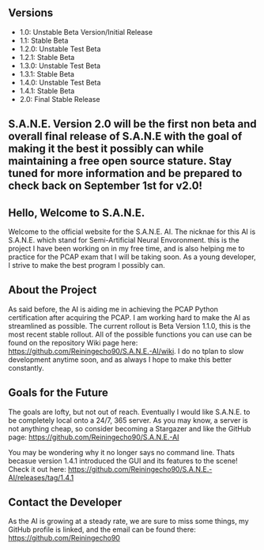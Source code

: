 ## Versions
- 1.0: Unstable Beta Version/Initial Release
- 1.1: Stable Beta
- 1.2.0: Unstable Test Beta
- 1.2.1: Stable Beta
- 1.3.0: Unstable Test Beta
- 1.3.1: Stable Beta
- 1.4.0: Unstable Test Beta
- 1.4.1: Stable Beta
- 2.0: Final Stable Release

## S.A.N.E. Version 2.0 will be the first non beta and overall final release of S.A.N.E with the goal of making it the best it possibly can while maintaining a free open source stature. Stay tuned for more information and be prepared to check back on September 1st for v2.0!

## Hello, Welcome to S.A.N.E.

Welcome to the official website for the S.A.N.E. AI. The nicknae for this AI is S.A.N.E. which stand for Semi-Artificial Neural Envoronment. this is the project I have been working on in my free time, and is also helping me to practice for the PCAP exam that I will be taking soon. As a young developer, I strive to make the best program I possibly can.

## About the Project

As said before, the AI is aiding me in achieving the PCAP Python certification after acquiring the PCAP. I am working hard to make the AI as streamlined as possible. The current rollout is Beta Version 1.1.0, this is the most recent stable rollout. All of the possible functions you can use can be found on the repository Wiki page here: https://github.com/Reiningecho90/S.A.N.E.-AI/wiki. I do no tplan to slow development anytime soon, and as always I hope to make this better constantly.

## Goals for the Future

The goals are lofty, but not out of reach. Eventually I would like S.A.N.E. to be completely local onto a 24/7, 365 server. As you may know, a server is not anything cheap, so consider becoming a Stargazer and like the GitHub page: https://github.com/Reiningecho90/S.A.N.E.-AI

You may be wondering why it no longer says no command line. Thats becasue version 1.4.1 introduced the GUI and its features to the scene! Check it out here: https://github.com/Reiningecho90/S.A.N.E.-AI/releases/tag/1.4.1

## Contact the Developer

As the AI is growing at a steady rate, we  are sure to miss some things, my GitHub profile is linked, and the email can be found there: https://github.com/Reiningecho90
